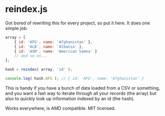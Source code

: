 reindex.js
==========

Got bored of rewriting this for every project, so put it here. It does one simple job:

```js
array = [
    { id: 'AFG', name: 'Afghanistan' },
    { id: 'ALB', name: 'Albania' },
    { id: 'ASM', name: 'American Samoa' }
    // and so on...
];

hash = reindex( array, 'id' );

console.log( hash.AFG ); // { id: 'AFG', name: 'Afghanistan' }
```

This is handy if you have a bunch of data loaded from a CSV or something, and you want a fast way to iterate through all your records (the array) but also to quickly look up information indexed by an id (the hash).

Works everywhere, is AMD compatible. MIT licensed.